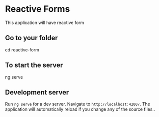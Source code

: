 # Reactive Forms

This application will have reactive form

## Go to your folder
cd reactive-form
## To start the server
ng serve

## Development server

Run `ng serve` for a dev server. Navigate to `http://localhost:4200/`. The application will automatically reload if you change any of the source files..

